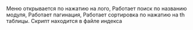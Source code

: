 Меню открывается по нажатию на лого,
Работает поиск по названию модуля,
Работает пагинация,
Работает сортировка по нажатию на th таблицы.
Скрипт находится в файле индекса
